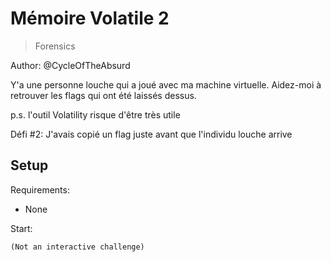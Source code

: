 # Mémoire Volatile 2

> Forensics

Author: @CycleOfTheAbsurd

Y'a une personne louche qui a joué avec ma machine virtuelle. Aidez-moi à retrouver les flags qui ont été laissés dessus.

p.s. l'outil Volatility risque d'être très utile

Défi #2: J'avais copié un flag juste avant que l'individu louche arrive


## Setup

Requirements:
- None

Start:

```
(Not an interactive challenge)
```
